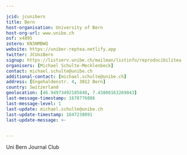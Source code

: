```yaml
---

jcid: jcunibern
title: Bern
host-organisation: University of Bern
host-org-url: www.unibe.ch
osf: x4895
zotero: KN3NMBWQ
website: https://uniber-reptea.netlify.app
twitter: JCUniBern
signup: https://listserv.unibe.ch/mailman/listinfo/reproducibilitea
organisers: [Michael Schulte-Mecklenbeck]
contact: michael.schulte@unibe.ch
additional-contact: [michael.schulte@unibe.ch]
address: [Engehaldenstr. 4, 3012 Bern]
country: Switzerland
geolocation: [46.94973492185848, 7.43800163269043]
last-message-timestamp: 1678776086
last-message-level: 1
last-update: michael.schulte@unibe.ch
last-update-timestamp: 1647238091
last-update-message: >-
  

---
```


Uni Bern Journal Club

